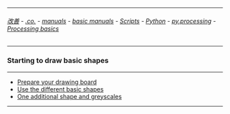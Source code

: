 
---

###### [改善](https://github.com/ttltrk/0C/blob/master/README.MD) - [.co.](https://github.com/ttltrk/PRG/blob/master/CODING.MD) - [manuals](https://github.com/ttltrk/PRG/blob/master/MAN.MD) - [basic manuals](https://github.com/ttltrk/PRG/blob/master/MANUALS.MD) - [Scripts](https://github.com/ttltrk/PRG/blob/master/PY/DOC/SC/SC.MD) - [Python](https://github.com/ttltrk/PRG/blob/master/PY/DOC/OPYM/OPYM.MD) - [py.processing](https://github.com/ttltrk/PRG/blob/master/PY/DOC/OPYM/17/PROC.MD) - [Processing basics](https://github.com/ttltrk/ELSE/blob/master/PRF/CREATIVECODING.MD)

---

### Starting to draw basic shapes

---

* [Prepare your drawing board](https://github.com/ttltrk/ELSE/blob/master/PRF/03/01/PREP.MD)
* [Use the different basic shapes](https://github.com/ttltrk/ELSE/blob/master/PRF/03/02/DIFFSHA.MD)
* [One additional shape and greyscales](https://github.com/ttltrk/ELSE/blob/master/PRF/03/03/ADDSHA.MD)

---
